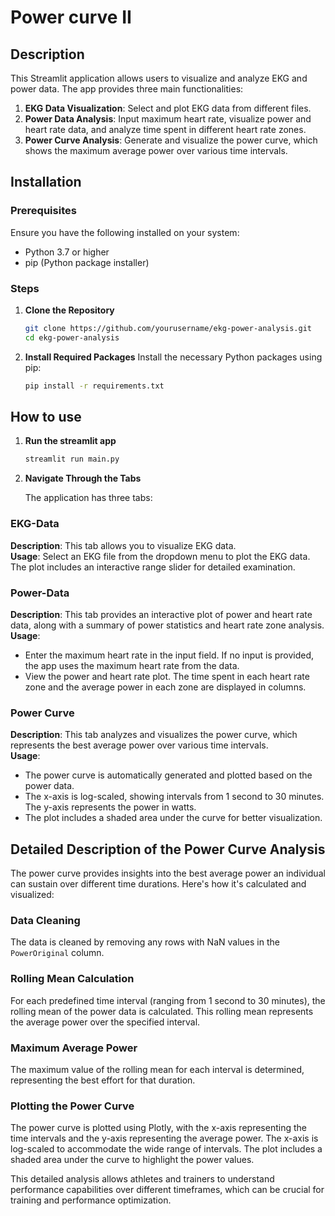 # Power curve II

## Description

This Streamlit application allows users to visualize and analyze EKG and power data. The app provides three main functionalities:
1. **EKG Data Visualization**: Select and plot EKG data from different files.
2. **Power Data Analysis**: Input maximum heart rate, visualize power and heart rate data, and analyze time spent in different heart rate zones.
3. **Power Curve Analysis**: Generate and visualize the power curve, which shows the maximum average power over various time intervals.

## Installation

### Prerequisites

Ensure you have the following installed on your system:
- Python 3.7 or higher
- pip (Python package installer)

### Steps

1. **Clone the Repository**

   ```sh
   git clone https://github.com/yourusername/ekg-power-analysis.git
   cd ekg-power-analysis
   
2. **Install Required Packages**
   Install the necessary Python packages using pip:
   ```sh
   pip install -r requirements.txt
   
## How to use

1. **Run the streamlit app**

   ```sh
   streamlit run main.py

2. **Navigate Through the Tabs**

   The application has three tabs:

### EKG-Data
**Description**: This tab allows you to visualize EKG data.  
**Usage**: Select an EKG file from the dropdown menu to plot the EKG data. The plot includes an interactive range slider for detailed examination.

### Power-Data
**Description**: This tab provides an interactive plot of power and heart rate data, along with a summary of power statistics and heart rate zone analysis.  
**Usage**:
- Enter the maximum heart rate in the input field. If no input is provided, the app uses the maximum heart rate from the data.
- View the power and heart rate plot. The time spent in each heart rate zone and the average power in each zone are displayed in columns.

### Power Curve
**Description**: This tab analyzes and visualizes the power curve, which represents the best average power over various time intervals.  
**Usage**:
- The power curve is automatically generated and plotted based on the power data.
- The x-axis is log-scaled, showing intervals from 1 second to 30 minutes. The y-axis represents the power in watts.
- The plot includes a shaded area under the curve for better visualization.

## Detailed Description of the Power Curve Analysis

The power curve provides insights into the best average power an individual can sustain over different time durations. Here's how it's calculated and visualized:

### Data Cleaning
The data is cleaned by removing any rows with NaN values in the `PowerOriginal` column.

### Rolling Mean Calculation
For each predefined time interval (ranging from 1 second to 30 minutes), the rolling mean of the power data is calculated. This rolling mean represents the average power over the specified interval.

### Maximum Average Power
The maximum value of the rolling mean for each interval is determined, representing the best effort for that duration.

### Plotting the Power Curve
The power curve is plotted using Plotly, with the x-axis representing the time intervals and the y-axis representing the average power. The x-axis is log-scaled to accommodate the wide range of intervals. The plot includes a shaded area under the curve to highlight the power values.

This detailed analysis allows athletes and trainers to understand performance capabilities over different timeframes, which can be crucial for training and performance optimization.
